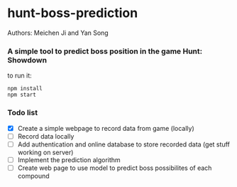# hunt-boss-prediction
Authors: Meichen Ji and Yan Song
### A simple tool to predict boss position in the game Hunt: Showdown
to run it:
```
npm install
npm start
```


### Todo list
- [x] Create a simple webpage to record data from game (locally)
- [ ] Record data locally
- [ ] Add authentication and online database to store recorded data (get stuff working on server)
- [ ] Implement the prediction algorithm
- [ ] Create web page to use model to predict boss possibilites of each compound
